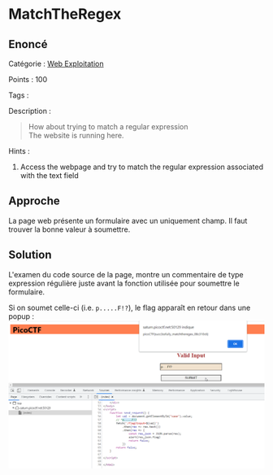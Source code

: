 # MatchTheRegex

## Enoncé
Catégorie : [Web Exploitation](../)

Points : 100

Tags : 

Description :
> How about trying to match a regular expression  
> The website is running here.

Hints :
1. Access the webpage and try to match the regular expression associated with the text field


## Approche

La page web présente un formulaire avec un uniquement champ. Il faut trouver la bonne valeur à soumettre.


## Solution

L'examen du code source de la page, montre un commentaire de type expression régulière juste avant la fonction utilisée pour soumettre le formulaire.

Si on soumet celle-ci (i.e. `p.....F!?`), le flag apparaît en retour dans une popup :
![](reponse_soumission.png)
